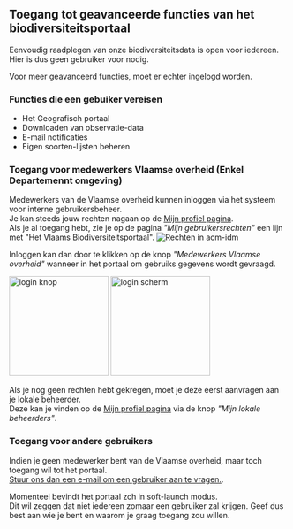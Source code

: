 ## Toegang tot geavanceerde functies van het biodiversiteitsportaal

Eenvoudig raadplegen van onze biodiversiteitsdata is open voor iedereen.  
Hier is dus geen gebruiker voor nodig.  

Voor meer geavanceerd functies, moet er echter ingelogd worden.

### Functies die een gebuiker vereisen

- Het Geografisch portaal
- Downloaden van observatie-data
- E-mail notificaties
- Eigen soorten-lijsten beheren


### Toegang voor medewerkers Vlaamse overheid (Enkel Departemennt omgeving)

Medewerkers van de Vlaamse overheid kunnen inloggen via het systeem voor interne gebruikersbeheer.  
Je kan steeds jouw rechten nagaan op de [Mijn profiel pagina](https://mijnprofiel-gebruikersbeheer.vlaanderen.be/user/).  
Als je al toegang hebt, zie je op de pagina _"Mijn gebruikersrechten"_ een lijn met "Het Vlaams Biodiversiteitsportaal".
![Rechten in acm-idm](/images/pages/acm_idm_mijn_profiel.png)

Inloggen kan dan door te klikken op de knop _"Medewerkers Vlaamse overheid"_ wanneer in het portaal om gebruiks gegevens wordt gevraagd.
<p float="left">
  <img src="/images/pages/login_button.png" alt="login knop" height="180" />
  <img src="/images/pages/login_screen.png" alt="login scherm" height="180" /> 
</p>


Als je nog geen rechten hebt gekregen, moet je deze eerst aanvragen aan je lokale beheerder.  
Deze kan je vinden op de [Mijn profiel pagina](https://mijnprofiel-gebruikersbeheer.vlaanderen.be/user/) via de knop _"Mijn lokale beheerders"_.

### Toegang voor andere gebruikers

Indien je geen medewerker bent van de Vlaamse overheid, maar toch toegang wil tot het portaal.  
[Stuur ons dan een e-mail om een gebruiker aan te vragen.](mailto:support.natuurdata@inbo.be).

Momenteel bevindt het portaal zch in soft-launch modus.  
Dit wil zeggen dat niet iedereen zomaar een gebruiker zal krijgen.
Geef dus best aan wie je bent en waarom je graag toegang zou willen.


